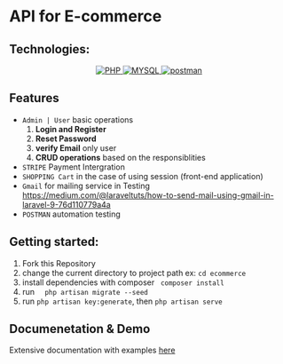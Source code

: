 # API for  E-commerce

## Technologies:

<p align="center">
    <a href="#">
        <img src="https://img.shields.io/badge/-PHP-f5f5f5?style=for-the-badge&amp;labelColor=grey&amp;logo=PHP&amp;logoColor=white" alt="PHP" style="max-width:100%;">
    </a>
    <a href="#">
        <img src="https://img.shields.io/badge/-MYSQL-075b9a?style=for-the-badge&amp;labelColor=black&amp;logo=Mysql&amp;logoColor=white" alt="MYSQL" style="max-width:100%;">
    </a>
    <a href="#">
        <img src="https://img.shields.io/badge/-Postman-F88C00?style=for-the-badge&amp;labelColor=black&amp;logo=postman&amp;logoColor=F88C00" alt="postman" style="max-width:100%;">
    </a>

</p>

## Features

- ` Admin | User ` basic operations
    1. **Login and Register**
    1. **Reset Password**
    1. **verify Email** only user
    1. **CRUD operations** based on the responsiblities
- ` STRIPE ` Payment Intergration
- ` SHOPPING Cart ` in the case of using session (front-end application)
- ` Gmail ` for mailing service in
  Testing https://medium.com/@laraveltuts/how-to-send-mail-using-gmail-in-laravel-9-76d110779a4a
- ` POSTMAN ` automation testing

## Getting started:

1. Fork this Repository
2. change the current directory to project path ex: ```cd ecommerce ```
3. install dependencies with composer ``` composer install```
4. run ```  php artisan migrate --seed```
5. run ```php artisan key:generate```, then ``` php artisan serve ```

## Documenetation & Demo

Extensive documentation with examples [here](https://documenter.getpostman.com/view/19363289/VUjMo5rT)
